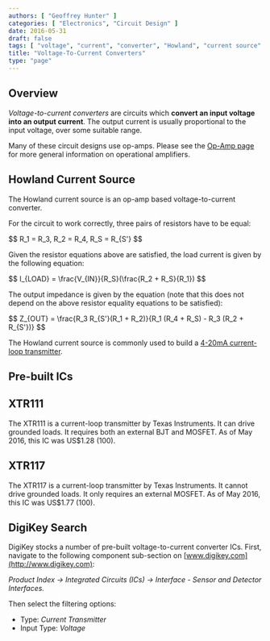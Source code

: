 ```yaml
---
authors: [ "Geoffrey Hunter" ]
categories: [ "Electronics", "Circuit Design" ]
date: 2016-05-31
draft: false
tags: [ "voltage", "current", "converter", "Howland", "current source" ]
title: "Voltage-To-Current Converters"
type: "page"
---
```


## Overview

_Voltage-to-current converters_ are circuits which **convert an input voltage into an output current**. The output current is usually proportional to the input voltage, over some suitable range.

Many of these circuit designs use op-amps. Please see the [Op-Amp page](/electronics/components/op-amps) for more general information on operational amplifiers.

## Howland Current Source

The Howland current source is an op-amp based voltage-to-current converter.

For the circuit to work correctly, three pairs of resistors have to be equal:

<div>$$ R_1 = R_3, R_2 = R_4, R_S = R_{S'} $$</div>

Given the resistor equations above are satisfied, the load current is given by the following equation:

<div>$$ I_{LOAD} = \frac{V_{IN}}{R_S}(\frac{R_2 + R_S}{R_1}) $$</div>

The output impedance is given by the equation (note that this does not depend on the above resistor equality equations to be satisfied):

<div>$$ Z_{OUT} = \frac{R_3 R_{S'}(R_1 + R_2)}{R_1 (R_4 + R_S) - R_3 (R_2 + R_{S'})} $$</div>

The Howland current source is commonly used to build a [4-20mA current-loop transmitter](/electronics/communication-protocols/4-20ma-current-loops).

## Pre-built ICs

## XTR111

The XTR111 is a current-loop transmitter by Texas Instruments. It can drive grounded loads. It requires both an external BJT and MOSFET. As of May 2016, this IC was US$1.28 (100).

## XTR117

The XTR117 is a current-loop transmitter by Texas Instruments. It cannot drive grounded loads. It only requires an external MOSFET. As of May 2016, this IC was US$1.77 (100).

## DigiKey Search

DigiKey stocks a number of pre-built voltage-to-current converter ICs. First, navigate to the following component sub-section on [www.digikey.com](http://www.digikey.com):

_Product Index -> Integrated Circuits (ICs) -> Interface - Sensor and Detector Interfaces._

Then select the filtering options:

* Type: _Current Transmitter_
* Input Type: _Voltage_
